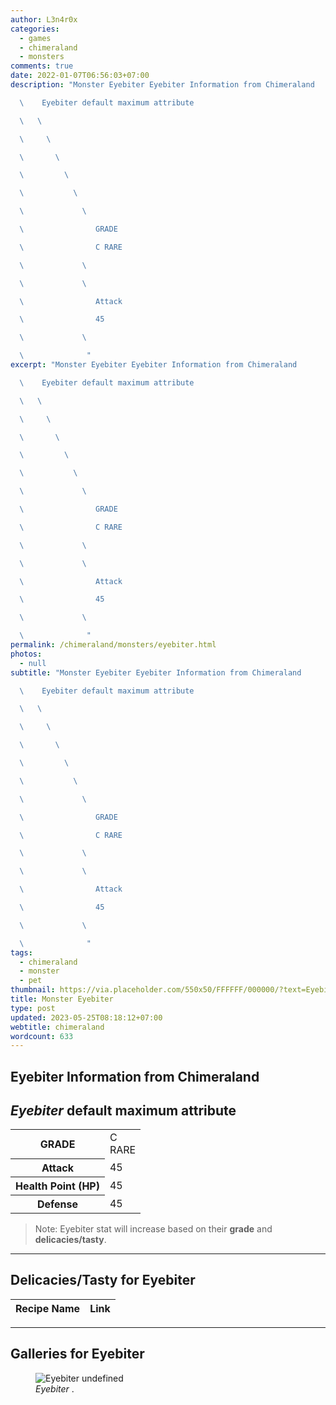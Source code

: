 ```yaml
---
author: L3n4r0x
categories:
  - games
  - chimeraland
  - monsters
comments: true
date: 2022-01-07T06:56:03+07:00
description: "Monster Eyebiter Eyebiter Information from Chimeraland

  \    Eyebiter default maximum attribute

  \   \ 

  \     \ 

  \       \ 

  \         \ 

  \           \ 

  \             \ 

  \                GRADE

  \                C RARE

  \             \ 

  \             \ 

  \                Attack

  \                45

  \             \ 

  \              "
excerpt: "Monster Eyebiter Eyebiter Information from Chimeraland

  \    Eyebiter default maximum attribute

  \   \ 

  \     \ 

  \       \ 

  \         \ 

  \           \ 

  \             \ 

  \                GRADE

  \                C RARE

  \             \ 

  \             \ 

  \                Attack

  \                45

  \             \ 

  \              "
permalink: /chimeraland/monsters/eyebiter.html
photos:
  - null
subtitle: "Monster Eyebiter Eyebiter Information from Chimeraland

  \    Eyebiter default maximum attribute

  \   \ 

  \     \ 

  \       \ 

  \         \ 

  \           \ 

  \             \ 

  \                GRADE

  \                C RARE

  \             \ 

  \             \ 

  \                Attack

  \                45

  \             \ 

  \              "
tags:
  - chimeraland
  - monster
  - pet
thumbnail: https://via.placeholder.com/550x50/FFFFFF/000000/?text=Eyebiter
title: Monster Eyebiter
type: post
updated: 2023-05-25T08:18:12+07:00
webtitle: chimeraland
wordcount: 633
---
```


<link
  rel="stylesheet"
  href="https://rawcdn.githack.com/dimaslanjaka/Web-Manajemen/870a349/css/bootstrap-5-3-0-alpha3-wrapper.css"
/>
<section id="bootstrap-wrapper">
  <div data-bs-theme="dark">
    <h2>Eyebiter Information from Chimeraland</h2>
    <h2 id="attribute"><i>Eyebiter</i> default maximum attribute</h2>
    <div class="row">
      <div class="col mb-2">
        <div class="card">
          <div class="card-body">
            <table>
              <tr>
                <th>GRADE</th>
                <td>C <br /><span class="text-primary">RARE</span></td>
              </tr>
              <tr>
                <th>Attack</th>
                <td>45</td>
              </tr>
              <tr>
                <th>Health Point (HP)</th>
                <td>45</td>
              </tr>
              <tr>
                <th>Defense</th>
                <td>45</td>
              </tr>
            </table>
          </div>
        </div>
      </div>
    </div>
    <blockquote class="bd-callout bd-callout-warning">
      Note: Eyebiter stat will increase based on their <b>grade</b> and
      <b>delicacies/tasty</b>.
    </blockquote>
    <hr />
    <h2 id="delicacies">Delicacies/Tasty for Eyebiter</h2>
    <div class="card">
      <div class="card-body">
        <div class="table-responsive">
          <table class="table table-striped">
            <thead>
              <tr>
                <th>Recipe Name</th>
                <th>Link</th>
              </tr>
            </thead>
            <tbody></tbody>
          </table>
        </div>
      </div>
    </div>
    <hr />
    <div id="gallery">
      <h2>Galleries for Eyebiter</h2>
      <div class="row">
        <div class="col-lg-6 col-12">
          <figure>
            <img
              src="https://www.webmanajemen.com/undefined"
              alt="Eyebiter undefined"
            />
            <figcaption style="word-wrap: break-word">
              <i>Eyebiter</i> .
            </figcaption>
          </figure>
        </div>
      </div>
    </div>
  </div>
</section>